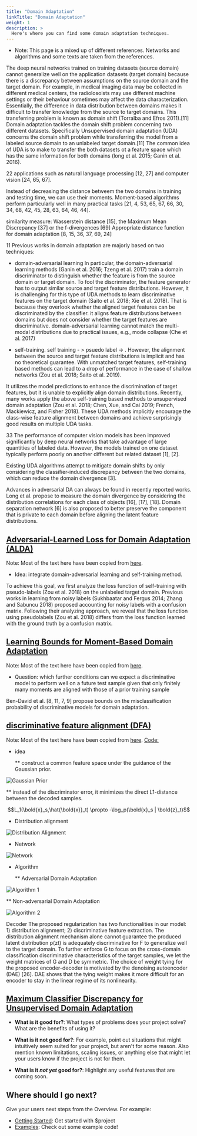 ```yaml
---
title: "Domain Adaptation"
linkTitle: "Domain Adaptation"
weight: 1
description: >
  Here's where you can find some domain adaptation techniques.
---
```


* Note: This page is a mixed up of different references. Networks and algorithms and some texts are taken from the references.

The deep neural networks trained on
training datasets (source domain) cannot generalize well on the application datasets (target domain) because there is a discrepancy between assumptions on the source domain and the target domain. For example, in medical imaging data may be collected in different medical centers, the radiolosoists may use different machine settings or their behaviour sometimes may affect the data characterization. Essentially, the difference in data distribution between domains makes it difficult
to transfer knowledge from the source to target domains. This transferring problem is known as domain shift (Torralba
and Efros 2011).[11]
Domain adaptation tackles the domain shift problem concerning two different datasets. Specifically 
Unsupervised domain adaptation (UDA) concerns
the domain shift problem while transferring the model
from a labeled source domain to an unlabeled target domain.[11]
The common idea of UDA is to make to transfer the both datasets ot a feature space which has the same information for both domains (long et al. 2015;
Ganin et al. 2016). 

22
applications such as natural language processing [12, 27] and computer vision [24, 65, 67].

Instead of decreasing the distance betweem the two domains in training and testing time, we can use their moments.
Moment-based algorithms perform particularly well in many practical tasks [21, 4, 53, 65,
67, 66, 30, 34, 68, 42, 45, 28, 63, 64, 46, 44].

similarity measure:
Wasserstein distance [15], the Maximum Mean Discrepancy [37] or the f-divergences [69]
Appropriate distance function for domain adaptation [8, 15, 36, 37, 69, 24]

11
Previous works in domain adaptation are majorly based on two techniques: 

* domain-adversarial learning
In particular, the domain-adversarial
learning methods (Ganin et al. 2016; Tzeng et al. 2017)
train a domain discriminator to distinguish whether the feature is from the source domain or target domain. To fool
the discriminator, the feature generator has to output similar source and target feature distributions. However, it is
challenging for this type of UDA methods to learn discriminative features on the target domain (Saito et al. 2018;
Xie et al. 2018). That is because they overlook whether the
aligned target features can be discriminated by the classifier.
it aligns feature distributions between domains but does not consider whether the
target features are discriminative.
domain-adversarial
learning cannot match the multi-modal distributions due to practical issues,
e.g., mode collapse (Che et al. 2017)

* self-training.
self training - > psuedo label -> . However, the alignment between the source and target feature
distributions is implicit and has no theoretical guarantee.
With unmatched target features, self-training based methods
can lead to a drop of performance in the case of shallow networks (Zou et al. 2018; Saito et al. 2019).

It utilizes the model predictions to enhance the discrimination of target features, but it is unable to explicitly
align domain distributions.
Recently, many works apply the above self-training based
methods to unsupervised domain adaptation (Zou et al.
2018; Chen, Xue, and Cai 2019; French, Mackiewicz, and
Fisher 2018). These UDA methods implicitly encourage the
class-wise feature alignment between domains and achieve
surprisingly good results on multiple UDA tasks.


33
The performance of computer vision models has been
improved significantly by deep neural networks that take
advantage of large quantities of labeled data. However,
the models trained on one dataset typically perform
poorly on another different but related dataset [1], [2].

Existing UDA algorithms attempt to mitigate domain shifts by only considering the classifier-induced discrepancy between the two
domains, which can reduce the domain divergence [3].

 Advances in adversarial DA
can always be found in recently reported works. Long
et al. propose to measure the domain divergence by
considering the distribution correlations for each class of
objects [16], [17], [18]. Domain separation network [6] is
also proposed to better preserve the component that is
private to each domain before aligning the latent feature
distributions.

## [Adversarial-Learned Loss for Domain Adaptation (ALDA)](https://arxiv.org/pdf/2001.01046.pdf)
Note: Most of the text here have been copied from [here](https://arxiv.org/pdf/2001.01046.pdf).

* Idea: integrate domain-adversarial
learning and self-training method.

To achieve this goal, we first analyze
the loss function of self-training with pseudo-labels (Zou et
al. 2018) on the unlabeled target domain. Previous works
in learning from noisy labels (Sukhbaatar and Fergus 2014;
Zhang and Sabuncu 2018) proposed accounting for noisy
labels with a confusion matrix. Following their analyzing
approach, we reveal that the loss function using pseudolabels (Zou et al. 2018) differs from the loss function learned
with the ground truth by a confusion matrix.

## [Learning Bounds for Moment-Based Domain Adaptation](https://arxiv.org/pdf/2002.08260.pdf)
Note: Most of the text here have been copied from [here](https://arxiv.org/pdf/2002.08260.pdf).

* Question: which further conditions can we expect a discriminative model to perform
well on a future test sample given that only finitely many moments are aligned with those of a prior training sample

Ben-David et al. [8, 11, 7, 9] propose bounds on the misclassification
probability of discriminative models for domain adaptation. 

## [discriminative feature alignment (DFA)](https://arxiv.org/pdf/2006.12770.pdf)
Note: Most of the text here have been copied from [here](https://arxiv.org/pdf/2006.12770.pdf).
[Code:](https://github.com/JingWang18/Discriminative-Feature-Alignment)

* idea

  ** construct a common feature space under the guidance of the Gaussian prior.

![Gaussian Prior](DAL_idea.JPG)

  ** instead of the discriminator error, it minimizes the direct L1-distance between the decoded samples.

$$L_1(\bold{x}_s,\hat{\bold{x}}_t) \propto -\log_p(\bold{x}_s | \bold{z}_t)$$

* Distribution alignment

![Distribution Alignment](DAL_arch.JPG)

* Network

![Network](DAL_net.JPG)

* Algorithm

  **  Adversarial Domain Adaptation

![Algorithm 1](DAL_Alg1.JPG)

** Non-adversarial Domain Adaptation

![Algorithm 2](DAL_Alg2.JPG)

Decoder 
The proposed regularization has two functionalities in
our model: 1) distribution alignment; 2) discriminative
feature extraction. The distribution alignment mechanism
alone cannot guarantee the produced latent distribution
p(zt) is adequately discriminative for F to generalize well
to the target domain. To further enforce G to focus on the
cross-domain classification discriminative characteristics
of the target samples, we let the weight matrices of G
and D be symmetric. The choice of weight tying for the
proposed encoder-decoder is motivated by the denoising
autoencoder (DAE) [26]. DAE shows that the tying weight
makes it more difficult for an encoder to stay in the linear
regime of its nonlinearity.

## [Maximum Classifier Discrepancy for Unsupervised Domain Adaptation](https://arxiv.org/pdf/1712.02560.pdf)


* **What is it good for?**: What types of problems does your project solve? What are the benefits of using it?

* **What is it not good for?**: For example, point out situations that might intuitively seem suited for your project, but aren't for some reason. Also mention known limitations, scaling issues, or anything else that might let your users know if the project is not for them.

* **What is it *not yet* good for?**: Highlight any useful features that are coming soon.

## Where should I go next?

Give your users next steps from the Overview. For example:

* [Getting Started](/getting-started/): Get started with $project
* [Examples](/examples/): Check out some example code!

